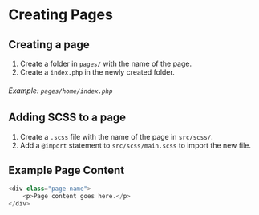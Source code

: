 # Creating Pages

## Creating a page
1. Create a folder in `pages/` with the name of the page.
2. Create a `index.php` in the newly created folder.
###### Example: `pages/home/index.php`

## Adding SCSS to a page
1. Create a `.scss` file with the name of the page in `src/scss/`.
2. Add a `@import` statement to `src/scss/main.scss` to import the new file.

## Example Page Content
```php
<div class="page-name">
    <p>Page content goes here.</p>
</div>
```